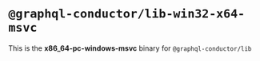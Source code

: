 # `@graphql-conductor/lib-win32-x64-msvc`

This is the **x86_64-pc-windows-msvc** binary for `@graphql-conductor/lib`
